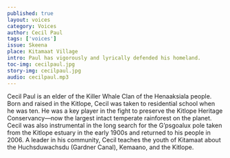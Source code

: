```yaml
---
published: true
layout: voices
category: Voices
author: Cecil Paul
tags: ['voices']
issue: Skeena
place: Kitamaat Village
intro: Paul has vigorously and lyrically defended his homeland.
toc-img: cecilpaul.jpg
story-img: cecilpaul.jpg
audio: cecilpaul.mp3
---
```

Cecil Paul is an elder of the Killer Whale Clan of the Henaaksiala people. Born and raised in the Kitlope, Cecil was taken to residential school when he was ten. He was a key player in the fight to preserve the Kitlope Heritage Conservancy—now the largest intact temperate rainforest on the planet. Cecil was also instrumental in the long search for the G’psgoalux pole taken from the Kitlope estuary in the early 1900s and returned to his people in 2006. A leader in his community, Cecil teaches the youth of Kitamaat about the Huchsduwachsdu (Gardner Canal), Kemaano, and the Kitlope. 
